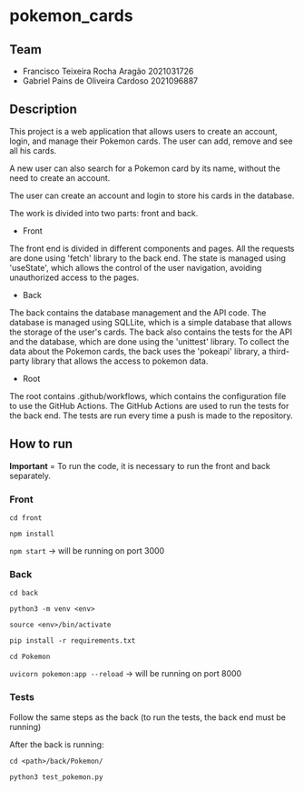# pokemon_cards

## Team

- Francisco Teixeira Rocha Aragão 2021031726
- Gabriel Pains de Oliveira Cardoso 2021096887

## Description

This project is a web application that allows users to create an account, login, and manage their Pokemon cards. The user can add, remove and see all his cards.

A new user can also search for a Pokemon card by its name, without the need to create an account.

The user can create an account and login to store his cards in the database.

The work is divided into two parts: front and back. 

- Front

The front end is divided in different components and pages. All the requests are done using 'fetch' library to the back end. The state is managed using 'useState', which allows the control of the user navigation, avoiding unauthorized access to the pages.

- Back

The back contains the database management and the API code. The database is managed using SQLLite, which is a simple database that allows the storage of the user's cards. The back also contains the tests for the API and the database, which are done using the 'unittest' library. To collect the data about the Pokemon cards, the back uses the 'pokeapi' library, a third-party library that allows the access to pokemon data.

- Root

The root contains .github/workflows, which contains the configuration file to use the GitHub Actions. The GitHub Actions are used to run the tests for the back end. The tests are run every time a push is made to the repository.

## How to run

**Important** = To run the code, it is necessary to run the front and back separately. 

### Front

```cd front```

``` npm install ```

``` npm start ``` -> will be running on port 3000

### Back

```cd back```

``` python3 -m venv <env> ```

``` source <env>/bin/activate ```

``` pip install -r requirements.txt ```

``` cd Pokemon ```

``` uvicorn pokemon:app --reload ``` -> will be running on port 8000

### Tests

Follow the same steps as the back (to run the tests, the back end must be running)

After the back is running:

``` cd <path>/back/Pokemon/ ```

``` python3 test_pokemon.py ```
